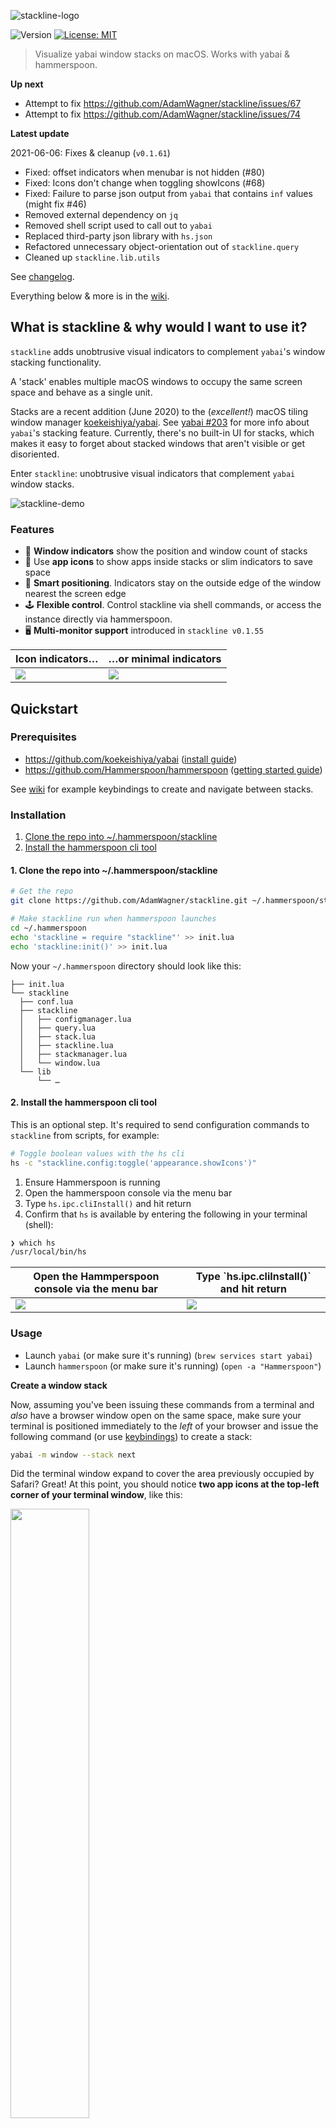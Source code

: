<!-- vim: set tw=0 :-->
![stackline-logo](https://user-images.githubusercontent.com/1683979/90966915-1f9b1400-e48d-11ea-8cbb-0ceea6fcfc39.png)
<p>
  <img alt="Version" src="https://img.shields.io/badge/version-0.1.61-blue.svg?cacheSeconds=2592000" />
  <a href="#" target="_blank">
    <img alt="License: MIT" src="https://img.shields.io/badge/License-MIT-yellow.svg" />
  </a>
</p>

> Visualize yabai window stacks on macOS. Works with yabai & hammerspoon.

**Up next**

- Attempt to fix https://github.com/AdamWagner/stackline/issues/67
- Attempt to fix https://github.com/AdamWagner/stackline/issues/74

**Latest update**

2021-06-06: Fixes & cleanup (`v0.1.61`)

- Fixed: offset indicators when menubar is not hidden (#80)
- Fixed: Icons don't change when toggling showIcons (#68)
- Fixed: Failure to parse json output from `yabai` that contains `inf` values (might fix #46)
- Removed external dependency on `jq`
- Removed shell script used to call out to `yabai`
- Replaced third-party json library with `hs.json`
- Refactored unnecessary object-orientation out of `stackline.query`
- Cleaned up `stackline.lib.utils`

See [changelog](https://github.com/AdamWagner/stackline/wiki/Changelog).

Everything below & more is in the [wiki](https://github.com/AdamWagner/stackline/wiki/Install-dependencies).

## What is stackline & why would I want to use it?

`stackline` adds unobtrusive visual indicators to complement `yabai`'s window stacking functionality.

A 'stack' enables multiple macOS windows to occupy the same screen space and behave as a single unit. 

Stacks are a recent addition (June 2020) to the (_excellent!_) macOS tiling window manager [koekeishiya/yabai](https://github.com/koekeishiya/yabai). See [yabai #203](https://github.com/koekeishiya/yabai/issues/203) for more info about `yabai`'s stacking feature. Currently, there's no built-in UI for stacks, which makes it easy to forget about stacked windows that aren't visible or get disoriented.

Enter `stackline`: unobtrusive visual indicators that complement `yabai` window stacks.

![stackline-demo](https://user-images.githubusercontent.com/1683979/90967233-08f6bc00-e491-11ea-9b0a-d75f248ce4b1.gif)

### Features

- 🚦 **Window indicators** show the position and window count of stacks
- 🔦 Use **app icons** to show apps inside stacks or slim indicators to save space
- 🧘 **Smart positioning**. Indicators stay on the outside edge of the window nearest the screen edge
- 🕹️ **Flexible control**. Control stackline via shell commands, or access the instance directly via hammerspoon.
- 🖥️ **Multi-monitor support** introduced in `stackline v0.1.55`

<table>
<tbody>
<thead>
 <th>Icon indicators…</th>
 <th>…or minimal indicators</th>
</thead>
  <tr>
    <td>
       <img src="https://user-images.githubusercontent.com/1683979/90966909-1ad66000-e48d-11ea-9f64-7708a9e1d149.png"/>
    </td>
    <td>
       <img src="https://user-images.githubusercontent.com/1683979/90966912-1dd15080-e48d-11ea-9890-3e10ea7ce397.png"/>
    </td>
  </tr>
</tbody>
</table>


## Quickstart

### Prerequisites

- https://github.com/koekeishiya/yabai ([install guide](https://github.com/koekeishiya/yabai/wiki/Installing-yabai-(latest-release)))
- https://github.com/Hammerspoon/hammerspoon ([getting started guide](https://www.hammerspoon.org/go/))

See [wiki](https://github.com/AdamWagner/stackline/wiki/Install-&-configure-dependencies#user-content-configure-yabai-stacks) for example keybindings to create and navigate between stacks.

### Installation

1. [Clone the repo into ~/.hammerspoon/stackline](https://github.com/AdamWagner/stackline/wiki/Install-stackline#1-clone-the-repo-into-hammerspoonstackline)
2. [Install the hammerspoon cli tool](https://github.com/AdamWagner/stackline/wiki/Install-stackline#2-install-the-hammerspoon-cli-tool)

#### 1. Clone the repo into ~/.hammerspoon/stackline

```sh
# Get the repo
git clone https://github.com/AdamWagner/stackline.git ~/.hammerspoon/stackline

# Make stackline run when hammerspoon launches
cd ~/.hammerspoon
echo 'stackline = require "stackline"' >> init.lua
echo 'stackline:init()' >> init.lua
```

Now your `~/.hammerspoon` directory should look like this:

```
├── init.lua
└── stackline
  ├── conf.lua
  ├── stackline
  │   ├── configmanager.lua
  │   ├── query.lua
  │   ├── stack.lua
  │   ├── stackline.lua
  │   ├── stackmanager.lua
  │   └── window.lua
  └── lib
      └── …
```


#### 2. Install the hammerspoon cli tool

This is an optional step. It's required to send configuration commands to `stackline` from scripts, for example:

```sh
# Toggle boolean values with the hs cli
hs -c "stackline.config:toggle('appearance.showIcons')"
```
1. Ensure Hammerspoon is running
2. Open the hammerspoon console via the menu bar
3. Type `hs.ipc.cliInstall()` and hit return
4. Confirm that `hs` is available by entering the following in your terminal (shell):

```sh
❯ which hs
/usr/local/bin/hs
```

<table>
<tbody>
<thead>
 <th>Open the Hammperspoon console via the menu bar</th>
 <th>Type `hs.ipc.cliInstall()` and hit return</th>
</thead>
  <tr>
    <td>
       <img src="https://user-images.githubusercontent.com/1683979/90970190-66513400-e4b6-11ea-9385-6e31571fd013.png"/>
    </td>
    <td>
       <img src="https://user-images.githubusercontent.com/1683979/100528318-769d3d00-3190-11eb-8444-1a70ad5f7baa.png"/>
    </td>
  </tr>
</tbody>
</table>

### Usage

- Launch `yabai` (or make sure it's running) (`brew services start yabai`)
- Launch `hammerspoon` (or make sure it's running) (`open -a "Hammerspoon"`)

**Create a window stack**

Now, assuming you've been issuing these commands from a terminal and _also_ have a browser window open on the same space, make sure your terminal is positioned immediately to the _left_ of your browser and issue the following command (or use [keybindings](https://github.com/AdamWagner/stackline/wiki/Install-dependencies)) to create a stack:

```sh
yabai -m window --stack next
```

Did the terminal window expand to cover the area previously occupied by Safari? Great! At this point, you should notice **two app icons at the top-left corner of your terminal window**, like this:

<img width="50%" src="https://user-images.githubusercontent.com/1683979/90969027-53376780-e4a8-11ea-88c9-354f43b0a4ef.png" />

You can toggle minimalist mode by turning the icons off:

```sh
hs -c 'stackline.config:toggle("appearance.showIcons")'
```

<img width="50%" src="https://user-images.githubusercontent.com/1683979/90969026-52063a80-e4a8-11ea-885d-9dd5b1409f20.png" />

See the wiki to [for details about how to do this with a key binding](https://github.com/AdamWagner/stackline/wiki/Keybindings).


## Thanks to contributors!

All are welcome. Feel free to dive in by opening an [issue](https://github.com/AdamWagner/stackline/issues/new) or submitting a PR.

[@alin23](https://github.com/alin23) initially proposed the [concept for stackline here](https://github.com/koekeishiya/yabai/issues/203#issuecomment-652948362) and encouraged [@AdamWagner](https://github.com/AdamWagner) to share the mostly-broken proof-of-concept publicly. Since then, [@alin23](https://github.com/alin23) dramatically improved upon the initial proof-of-concept with [#13](https://github.com/AdamWagner/stackline/pull/13), has some pretty whiz-bang functionality on deck with [#17](https://github.com/AdamWagner/stackline/pull/17), and has been a great thought partner/reviewer.  

[@zweck](https://github.com/zweck), who, [in the same thread](https://github.com/koekeishiya/yabai/issues/203#issuecomment-656780281), got the gears turning about how [@alin23](https://github.com/alin23)'s idea could be implemented and _also_ urged Adam to share his POC.

[@johnallen3d](https://github.com/johnallen3d) for being of one the first folks to install stackline, and for identifying several mistakes & gaps in the setup instructions. 

[@pete-may](https://github.com/pete-may) for saving folks from frustration by fixing an out-of-date command in the readme ([#48](https://github.com/AdamWagner/stackline/pull/48))

[@AdamWagner](https://github.com/AdamWagner) wrote the initial proof-of-concept (POC) for stackline.

Give a ⭐️ if you think (a more fully-featured version of) stackline would be useful!

### …on the shoulders of giants

Thanks to [@koekeishiya](https://github.com/koekeishiya) without whom the _wonderful_ [yabai](https://github.com/koekeishiya/yabai) would not exist, and projects like this would have no reason to exist.

Similarly, thanks to [@dominiklohmann](https://github.com/dominiklohmann), who has helped _so many people_ make chunkwm/yabai "do the thing" they want and provides great feedback on new and proposed yabai features.

Thanks to [@cmsj](https://github.com/cmsj), [@asmagill](https://github.com/asmagill), and all of the contributors to [hammerspoon](https://github.com/Hammerspoon/hammerspoon) for making macos APIs accessible to the rest of us!

Thanks to the creators & maintainers of the lua utility libaries [underscore.lua](https://github.com/mirven/underscore.lua), [lume.lua](https://github.com/rxi/lume), and [self.lua](https://github.com/M1que4s/self).

## License & attribution

stackline is licensed under the [&nearr;&nbsp;MIT&nbsp;License](stackline-license), the same license used by [yabai](https://github.com/koekeishiya/yabai/blob/master/LICENSE.txt) and [hammerspoon](https://github.com/Hammerspoon/hammerspoon/blob/master/LICENSE).

MIT is a simple permissive license with conditions only requiring the preservation of copyright and license notices. Licensed works, modifications, and larger works may be distributed under different terms and without source code.

[MIT](LICENSE) © Adam Wagner
